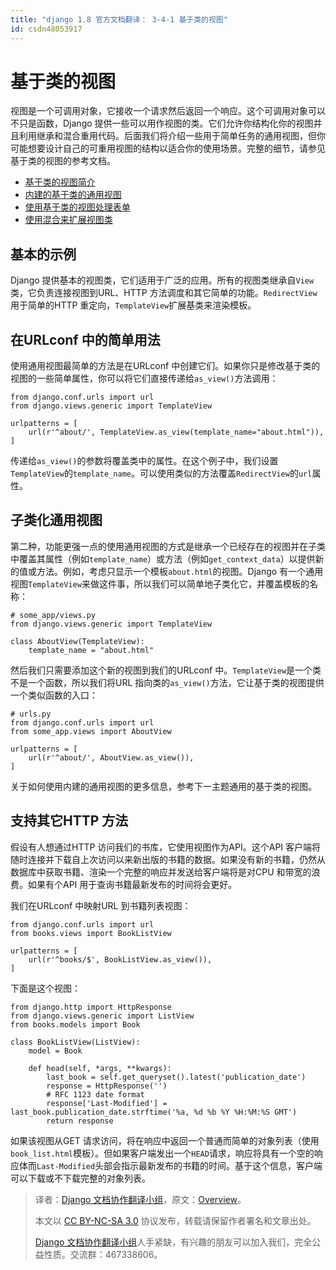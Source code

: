 ```yaml
---
title: "django 1.8 官方文档翻译： 3-4-1 基于类的视图"
id: csdn48053917
---
```


# 基于类的视图

视图是一个可调用对象，它接收一个请求然后返回一个响应。这个可调用对象可以不只是函数，Django 提供一些可以用作视图的类。它们允许你结构化你的视图并且利用继承和混合重用代码。后面我们将介绍一些用于简单任务的通用视图，但你可能想要设计自己的可重用视图的结构以适合你的使用场景。完整的细节，请参见基于类的视图的参考文档。

*   [基于类的视图简介](http://python.usyiyi.cn/django/topics/class-based-views/intro.html)
*   [内建的基于类的通用视图](http://python.usyiyi.cn/django/topics/class-based-views/generic-display.html)
*   [使用基于类的视图处理表单](http://python.usyiyi.cn/django/topics/class-based-views/generic-editing.html)
*   [使用混合来扩展视图类](http://python.usyiyi.cn/django/topics/class-based-views/mixins.html)

## 基本的示例

Django 提供基本的视图类，它们适用于广泛的应用。所有的视图类继承自`View`类，它负责连接视图到URL、HTTP 方法调度和其它简单的功能。`RedirectView`用于简单的HTTP 重定向，`TemplateView`扩展基类来渲染模板。

## 在URLconf 中的简单用法

使用通用视图最简单的方法是在URLconf 中创建它们。如果你只是修改基于类的视图的一些简单属性，你可以将它们直接传递给`as_view()`方法调用：

```
from django.conf.urls import url
from django.views.generic import TemplateView

urlpatterns = [
    url(r'^about/', TemplateView.as_view(template_name="about.html")),
]
```

传递给`as_view()`的参数将覆盖类中的属性。在这个例子中，我们设置`TemplateView`的`template_name`。可以使用类似的方法覆盖`RedirectView`的`url`属性。

## 子类化通用视图

第二种，功能更强一点的使用通用视图的方式是继承一个已经存在的视图并在子类中覆盖其属性（例如`template_name`）或方法（例如`get_context_data`）以提供新的值或方法。例如，考虑只显示一个模板`about.html`的视图。Django 有一个通用视图`TemplateView`来做这件事，所以我们可以简单地子类化它，并覆盖模板的名称：

```
# some_app/views.py
from django.views.generic import TemplateView

class AboutView(TemplateView):
    template_name = "about.html"
```

然后我们只需要添加这个新的视图到我们的URLconf 中。`TemplateView`是一个类不是一个函数，所以我们将URL 指向类的`as_view()`方法，它让基于类的视图提供一个类似函数的入口：

```
# urls.py
from django.conf.urls import url
from some_app.views import AboutView

urlpatterns = [
    url(r'^about/', AboutView.as_view()),
]
```

关于如何使用内建的通用视图的更多信息，参考下一主题通用的基于类的视图。

## 支持其它HTTP 方法

假设有人想通过HTTP 访问我们的书库，它使用视图作为API。这个API 客户端将随时连接并下载自上次访问以来新出版的书籍的数据。如果没有新的书籍，仍然从数据库中获取书籍、渲染一个完整的响应并发送给客户端将是对CPU 和带宽的浪费。如果有个API 用于查询书籍最新发布的时间将会更好。

我们在URLconf 中映射URL 到书籍列表视图：

```
from django.conf.urls import url
from books.views import BookListView

urlpatterns = [
    url(r'^books/$', BookListView.as_view()),
]
```

下面是这个视图：

```
from django.http import HttpResponse
from django.views.generic import ListView
from books.models import Book

class BookListView(ListView):
    model = Book

    def head(self, *args, **kwargs):
        last_book = self.get_queryset().latest('publication_date')
        response = HttpResponse('')
        # RFC 1123 date format
        response['Last-Modified'] = last_book.publication_date.strftime('%a, %d %b %Y %H:%M:%S GMT')
        return response
```

如果该视图从GET 请求访问，将在响应中返回一个普通而简单的对象列表（使用`book_list.html`模板）。但如果客户端发出一个`HEAD`请求，响应将具有一个空的响应体而`Last-Modified`头部会指示最新发布的书籍的时间。基于这个信息，客户端可以下载或不下载完整的对象列表。

> 译者：[Django 文档协作翻译小组](http://python.usyiyi.cn/django/index.html)，原文：[Overview](https://docs.djangoproject.com/en/1.8/topics/class-based-views/)。
> 
> 本文以 [CC BY-NC-SA 3.0](http://creativecommons.org/licenses/by-nc-sa/3.0/cn/) 协议发布，转载请保留作者署名和文章出处。
> 
> [Django 文档协作翻译小组](http://python.usyiyi.cn/django/index.html)人手紧缺，有兴趣的朋友可以加入我们，完全公益性质。交流群：467338606。